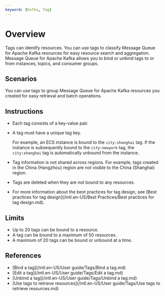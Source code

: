 ```yaml
---
keyword: [Kafka, Tag]
---
```


# Overview

Tags can identify resources. You can use tags to classify Message Queue for Apache Kafka resources for easy resource search and aggregation. Message Queue for Apache Kafka allows you to bind or unbind tags to or from instances, topics, and consumer groups.

## Scenarios

You can use tags to group Message Queue for Apache Kafka resources you created for easy retrieval and batch operations.

## Instructions

-   Each tag consists of a key-value pair.
-   A tag must have a unique tag key.

    For example, an ECS instance is bound to the `city:shanghai` tag. If the instance is subsequently bound to the `city:newyork` tag, the `city:shanghai` tag is automatically unbound from the instance.

-   Tag information is not shared across regions. For example, tags created in the China \(Hangzhou\) region are not visible to the China \(Shanghai\) region.
-   Tags are deleted when they are not bound to any resources.
-   For more information about the best practices for tag design, see [Best practices for tag design](/intl.en-US/Best Practices/Best practices for tag design.md).

## Limits

-   Up to 20 tags can be bound to a resource.
-   A tag can be bound to a maximum of 50 resources.
-   A maximum of 20 tags can be bound or unbound at a time.

## References

-   [Bind a tag](/intl.en-US/User guide/Tags/Bind a tag.md)
-   [Edit a tag](/intl.en-US/User guide/Tags/Edit a tag.md)
-   [Unbind a tag](/intl.en-US/User guide/Tags/Unbind a tag.md)
-   [Use tags to retrieve resources](/intl.en-US/User guide/Tags/Use tags to retrieve resources.md)

